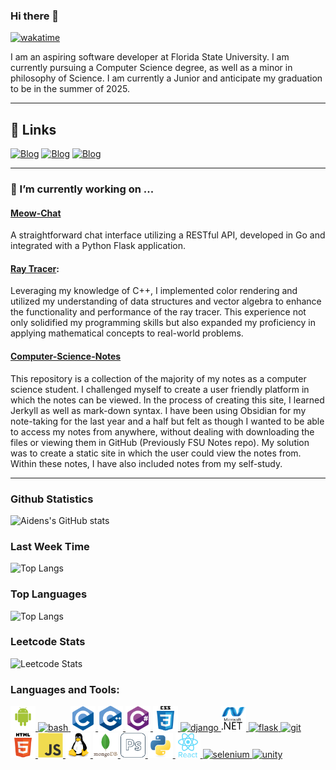 ### Hi there 👋
[![wakatime](https://wakatime.com/badge/user/3e4d129f-58c6-4bb3-b489-4b3a0d90742e.svg)](https://wakatime.com/@3e4d129f-58c6-4bb3-b489-4b3a0d90742e)

I am an aspiring software developer at Florida State University. I am currently pursuing a Computer Science degree, as well as a minor in philosophy of Science. I am currently a Junior and anticipate my graduation to be in the summer of 2025. 
****

 ## 🔗 Links
 <p align="left"><a href="https://medium.com/@4376340/list/my-blog-31a894d61c1c" target="_blank"><img src="https://creazilla-store.fra1.digitaloceanspaces.com/icons/3218650/medium-icon-md.png" alt="Blog" width="50" height="50"></a>
  <a href="https://www.linkedin.com/in/aiden-allen-a7385421a/" target="_blank"><img src="http://www.freelogovectors.net/wp-content/uploads/2020/01/linkedin-logo.png" alt="Blog" width="50" height="50"></a>
  <a href="https://leetcode.com/aidenall3n/" target="_blank"><img src="https://i0.wp.com/turingplanet.org/wp-content/uploads/2020/05/LeetCode_logo.png?resize=400%2C400&ssl=1" alt="Blog" width="50" height="50"></a></p>

****

### 🔭 I’m currently working on ...

#### [Meow-Chat](https://github.com/awa03/meow-chat/tree/master)
A straightforward chat interface utilizing a RESTful API, developed in Go and integrated with a Python Flask application.

#### [Ray Tracer](https://github.com/awa03/RayTracer): 
Leveraging my knowledge of C++, I implemented color rendering and utilized my understanding of data structures and vector algebra to enhance the functionality and performance of the ray tracer. This experience not only solidified my programming skills but also expanded my proficiency in applying mathematical concepts to real-world problems.

#### [Computer-Science-Notes](https://github.com/awa03/Computer-Science-Notes)
This repository is a collection of the majority of my notes as a computer science student. I challenged myself to create a user friendly platform in which the notes can be viewed. In the process of creating this site, I learned Jerkyll as well as mark-down syntax. I have been using Obsidian for my note-taking for the last year and a half but felt as though I wanted to be able to access my notes from anywhere, without dealing with downloading the files or viewing them in GitHub (Previously FSU Notes repo). My solution was to create a static site in which the user could view the notes from. Within these notes, I have also included notes from my self-study. 

****

### Github Statistics 

![Aidens's GitHub stats](https://github-readme-stats.vercel.app/api?username=awa03&show_icons=true&theme=transparent) <br>

### Last Week Time 
![Top Langs](https://github-readme-stats.vercel.app/api/wakatime?username=awa03&theme=transparent&size_weight=0&count_weight=1&langs_count=8&layout=donut) <br>

### Top Languages
![Top Langs](https://github-readme-stats.vercel.app/api/top-langs/?username=awa03&hide=javascript,html,css,aidl,batchfile,llvm,shell,powershell,makefile,cmake,java,tex,roff,ASP.NET,c&langs_count=8&weight=1&layout=compact&size_weight=0&count_weight=1&theme=transparent)<br>

### Leetcode Stats
![Leetcode Stats](https://leetcard.jacoblin.cool/aidenall3n?width=495&height=200) <br>


<h3 align="left">Languages and Tools:</h3>
<p align="left"> <a href="https://developer.android.com" target="_blank" rel="noreferrer"> <img src="https://raw.githubusercontent.com/devicons/devicon/master/icons/android/android-original-wordmark.svg" alt="android" width="40" height="40"/> </a> <a href="https://www.gnu.org/software/bash/" target="_blank" rel="noreferrer"> <img src="https://www.vectorlogo.zone/logos/gnu_bash/gnu_bash-icon.svg" alt="bash" width="40" height="40"/> </a> <a href="https://www.cprogramming.com/" target="_blank" rel="noreferrer"> <img src="https://raw.githubusercontent.com/devicons/devicon/master/icons/c/c-original.svg" alt="c" width="40" height="40"/> </a> <a href="https://www.w3schools.com/cpp/" target="_blank" rel="noreferrer"> <img src="https://raw.githubusercontent.com/devicons/devicon/master/icons/cplusplus/cplusplus-original.svg" alt="cplusplus" width="40" height="40"/> </a> <a href="https://www.w3schools.com/cs/" target="_blank" rel="noreferrer"> <img src="https://raw.githubusercontent.com/devicons/devicon/master/icons/csharp/csharp-original.svg" alt="csharp" width="40" height="40"/> </a> <a href="https://www.w3schools.com/css/" target="_blank" rel="noreferrer"> <img src="https://raw.githubusercontent.com/devicons/devicon/master/icons/css3/css3-original-wordmark.svg" alt="css3" width="40" height="40"/> </a> <a href="https://www.djangoproject.com/" target="_blank" rel="noreferrer"> <img src="https://cdn.worldvectorlogo.com/logos/django.svg" alt="django" width="40" height="40"/> </a> <a href="https://dotnet.microsoft.com/" target="_blank" rel="noreferrer"> <img src="https://raw.githubusercontent.com/devicons/devicon/master/icons/dot-net/dot-net-original-wordmark.svg" alt="dotnet" width="40" height="40"/> </a> <a href="https://flask.palletsprojects.com/" target="_blank" rel="noreferrer"> <img src="https://www.vectorlogo.zone/logos/pocoo_flask/pocoo_flask-icon.svg" alt="flask" width="40" height="40"/> </a> <a href="https://git-scm.com/" target="_blank" rel="noreferrer"> <img src="https://www.vectorlogo.zone/logos/git-scm/git-scm-icon.svg" alt="git" width="40" height="40"/> </a> <a href="https://www.w3.org/html/" target="_blank" rel="noreferrer"> <img src="https://raw.githubusercontent.com/devicons/devicon/master/icons/html5/html5-original-wordmark.svg" alt="html5" width="40" height="40"/> </a> <a href="https://developer.mozilla.org/en-US/docs/Web/JavaScript" target="_blank" rel="noreferrer"> <img src="https://raw.githubusercontent.com/devicons/devicon/master/icons/javascript/javascript-original.svg" alt="javascript" width="40" height="40"/> </a> <a href="https://www.linux.org/" target="_blank" rel="noreferrer"> <img src="https://raw.githubusercontent.com/devicons/devicon/master/icons/linux/linux-original.svg" alt="linux" width="40" height="40"/> </a> <a href="https://www.mongodb.com/" target="_blank" rel="noreferrer"> <img src="https://raw.githubusercontent.com/devicons/devicon/master/icons/mongodb/mongodb-original-wordmark.svg" alt="mongodb" width="40" height="40"/> </a> <a href="https://www.photoshop.com/en" target="_blank" rel="noreferrer"> <img src="https://raw.githubusercontent.com/devicons/devicon/master/icons/photoshop/photoshop-line.svg" alt="photoshop" width="40" height="40"/> </a> <a href="https://www.python.org" target="_blank" rel="noreferrer"> <img src="https://raw.githubusercontent.com/devicons/devicon/master/icons/python/python-original.svg" alt="python" width="40" height="40"/> </a> <a href="https://reactjs.org/" target="_blank" rel="noreferrer"> <img src="https://raw.githubusercontent.com/devicons/devicon/master/icons/react/react-original-wordmark.svg" alt="react" width="40" height="40"/> </a> <a href="https://www.selenium.dev" target="_blank" rel="noreferrer"> <img src="https://raw.githubusercontent.com/detain/svg-logos/780f25886640cef088af994181646db2f6b1a3f8/svg/selenium-logo.svg" alt="selenium" width="40" height="40"/> </a> <a href="https://unity.com/" target="_blank" rel="noreferrer"> <img src="https://www.vectorlogo.zone/logos/unity3d/unity3d-icon.svg" alt="unity" width="40" height="40"/> </a> </p

<!--
**awa03/awa03** is a ✨ _special_ ✨ repository because its `README.md` (this file) appears on your GitHub profile.

Here are some ideas to get you started:

- 🔭 I’m currently working on ...
- 🌱 I’m currently learning ...
- 👯 I’m looking to collaborate on ...
- 🤔 I’m looking for help with ...
- 💬 Ask me about ...
- 📫 How to reach me: ...
- 😄 Pronouns: ...
- ⚡ Fun fact: ...
-->
